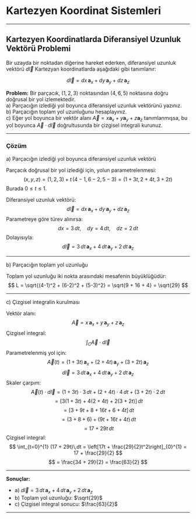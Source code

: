 # Kartezyen Koordinat Sistemleri

---

## Kartezyen Koordinatlarda Diferansiyel Uzunluk Vektörü Problemi

Bir uzayda bir noktadan diğerine hareket ederken, diferansiyel uzunluk vektörü $d\vec{l}$ Kartezyan koordinatlarda aşağıdaki gibi tanımlanır:

$$
d\vec{l} = dx\,\mathbf{a}_x + dy\,\mathbf{a}_y + dz\,\mathbf{a}_z
$$

**Problem:**
Bir parçacık, $(1,2,3)$ noktasından $(4,6,5)$ noktasına doğru doğrusal bir yol izlemektedir.  
a) Parçacığın izlediği yol boyunca diferansiyel uzunluk vektörünü yazınız.  
b) Parçacığın toplam yol uzunluğunu hesaplayınız.  
c) Eğer yol boyunca bir vektör alanı $\vec{A} = x\mathbf{a}_x + y\mathbf{a}_y + z\mathbf{a}_z$ tanımlanmışsa, bu yol boyunca $\vec{A} \cdot d\vec{l}$ doğrultusunda bir çizgisel integrali kurunuz.

---

### Çözüm

a) Parçacığın izlediği yol boyunca diferansiyel uzunluk vektörü

Parçacık doğrusal bir yol izlediği için, yolun parametrelenmesi:
$$(x, y, z) = (1, 2, 3) + t\, (4-1, 6-2, 5-3) = (1 + 3t,\, 2 + 4t,\, 3 + 2t)$$
Burada $0 \leq t \leq 1$.

Diferansiyel uzunluk vektörü:
$$
d\vec{l} = dx\,\mathbf{a}_x + dy\,\mathbf{a}_y + dz\,\mathbf{a}_z
$$
Parametreye göre türev alınırsa:
$$
dx = 3\,dt,\quad dy = 4\,dt,\quad dz = 2\,dt
$$
Dolayısıyla:
$$
d\vec{l} = 3\,dt\,\mathbf{a}_x + 4\,dt\,\mathbf{a}_y + 2\,dt\,\mathbf{a}_z
$$

---

b) Parçacığın toplam yol uzunluğu

Toplam yol uzunluğu iki nokta arasındaki mesafenin büyüklüğüdür:
$$
L = \sqrt{(4-1)^2 + (6-2)^2 + (5-3)^2} = \sqrt{9 + 16 + 4} = \sqrt{29}
$$

---

c) Çizgisel integralin kurulması

Vektör alanı:
$$
\vec{A} = x\,\mathbf{a}_x + y\,\mathbf{a}_y + z\,\mathbf{a}_z
$$
Çizgisel integral:
$$
\int_C \vec{A} \cdot d\vec{l}
$$
Parametrelenmiş yol için:
$$
\vec{A}(t) = (1 + 3t)\,\mathbf{a}_x + (2 + 4t)\,\mathbf{a}_y + (3 + 2t)\,\mathbf{a}_z
$$
$$
d\vec{l} = 3\,dt\,\mathbf{a}_x + 4\,dt\,\mathbf{a}_y + 2\,dt\,\mathbf{a}_z
$$
Skaler çarpım:
$$
\vec{A}(t) \cdot d\vec{l} = (1 + 3t) \cdot 3\,dt + (2 + 4t) \cdot 4\,dt + (3 + 2t) \cdot 2\,dt
$$
$$
= [3(1 + 3t) + 4(2 + 4t) + 2(3 + 2t)]\,dt
$$
$$
= [3 + 9t + 8 + 16t + 6 + 4t]\,dt
$$
$$
= (3 + 8 + 6) + (9t + 16t + 4t)\,dt
$$
$$
= 17 + 29t\,dt
$$
Çizgisel integral:
$$
\int_{t=0}^{1} (17 + 29t)\,dt = \left[17t + \frac{29}{2}t^2\right]_{0}^{1} = 17 + \frac{29}{2}
$$
$$
= \frac{34 + 29}{2} = \frac{63}{2}
$$

---

**Sonuçlar:**
- a) $d\vec{l} = 3\,dt\,\mathbf{a}_x + 4\,dt\,\mathbf{a}_y + 2\,dt\,\mathbf{a}_z$
- b) Toplam yol uzunluğu: $\sqrt{29}$
- c) Çizgisel integral sonucu: $\frac{63}{2}$

---